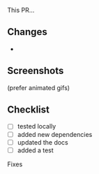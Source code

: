 This PR...

## Changes
-

## Screenshots
(prefer animated gifs)

## Checklist
- [ ] tested locally
- [ ] added new dependencies
- [ ] updated the docs
- [ ] added a test

Fixes

